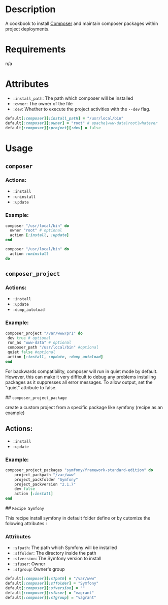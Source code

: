 Description
===========
A cookbook to install [Composer](http://getcomposer.org) and maintain composer packages within project deployments.

Requirements
============
n/a

Attributes
==========

 - `:install_path`: The path which composer will be installed
 - `:owner`: The owner of the file
 - `:dev`: Whether to execute the project activities with the `--dev` flag.

```ruby
default[:composer][:install_path] = "/usr/local/bin"
default[:composer][:owner] = "root" # apache|www-data|root|whatever
default[:composer][:project][:dev] = false
```

Usage
=====

## `composer`

### Actions:

 - `:install`
 - `:uninstall`
 - `:update`
 
### Example:

```ruby
composer "/usr/local/bin" do
  owner "root" # optional
  action [:install, :update]
end

composer "/usr/local/bin" do
  action :uninstall
do
```

## `composer_project`

### Actions:
 - `:install`
 - `:update`
 - `:dump_autoload`
 
### Example:

```ruby
composer_project "/var/www/pr1" do
 dev true # optional
 run_as "www-data" # optional
 composer_path "/usr/local/bin" #optional
 quiet false #optional
 action [:install, :update, :dump_autoload]
end
```

For backwards compatibility, composer will run in quiet mode by default. However,
this can make it very difficult to debug any problems installing packages as it 
suppresses all error messages. To allow output, set the "quiet" attribute to false.

## `composer_project_package`

create a custom project from a specific package like symfony (recipe as an example)

## Actions:
- `:install`
- `:update`

### Example:

```ruby
composer_project_packages "symfony/framework-standard-edition" do
	project_packpath "/var/www"
	project_packfolder "Symfony"
	project_packversion "2.1.7"
	dev false
  	action [:install]
end
```

## `Recipe Symfony`

This recipe install symfony in default folder define or by cutomize the folowing attributes :

### Attributes

 - `:sfpath`: The path which Symfony will be installed
 - `:sffolder`: The directory inside the path
 - `:sfversion`: The Symfony version to install
 - `:sfuser`: Owner
 - `:sfgroup`: Owner's group


```ruby
default[:composer][:sfpath] = "/var/www"
default[:composer][:sffolder] = "Symfony"
default[:composer][:sfversion] = ""
default[:composer][:sfuser] = "vagrant"
default[:composer][:sfgroup] = "vagrant"
```
